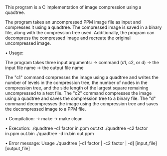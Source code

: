 This program is a C implementation of image compression using a quadtree.

The program takes an uncompressed PPM image file as input and compresses it using a quadtree. The compressed image is saved in a binary file, along with the compression tree used. Additionally, the program can decompress the compressed image and recreate the original uncompressed image.

• Usage:

The program takes three input arguments:
    -> command (c1, c2, or d)
    -> the input file name
    -> the output file name

The "c1" command compresses the image using a quadtree and writes the number of levels in the compression tree, the number of nodes in the compression tree, and the side length of the largest square remaining uncompressed to a text file.
The "c2" command compresses the image using a quadtree and saves the compression tree to a binary file.
The "d" command decompresses the image using the compression tree and saves the decompressed image to a PPM file.

• Compilation:
    -> make
    -> make clean

• Execution:
    ./quadtree -c1 factor in.ppm out.txt
    ./quadtree -c2 factor in.ppm out.bin
    ./quadtree -d in.bin out.ppm

• Error message:
    Usage ./quadtree [-c1 factor | -c2 factor | -d] [input_file] [output_file]
